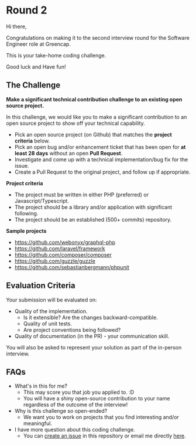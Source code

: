 # Round 2

Hi there,

Congratulations on making it to the second interview round for the Software Engineer role at Greencap. 

This is your take-home coding challenge.

Good luck and Have fun!

## The Challenge

**Make a significant technical contribution challenge to an existing open source project.**

In this challenge, we would like you to make a significant contribution to an open source project to show off your technical capability.

* Pick an open source project (on Github) that matches the **project criteria** below.
* Pick an open bug and/or enhancement ticket that has been open for **at least 28 days** without an open **Pull Request**.
* Investigate and come up with a technical implementation/bug fix for the issue.
* Create a Pull Request to the original project, and follow up if appropriate.

**Project criteria**

* The project must be written in either PHP (preferred) or Javascript/Typescript.
* The project should be a library and/or application with significant following.
* The project should be an established (500+ commits) repository.

**Sample projects**

* https://github.com/webonyx/graphql-php
* https://github.com/laravel/framework
* https://github.com/composer/composer
* https://github.com/guzzle/guzzle
* https://github.com/sebastianbergmann/phpunit


## Evaluation Criteria

Your submission will be evaluated on:

* Quality of the implementation.
	* Is it extensible? Are the changes backward-compatible.
	* Quality of unit tests.
	* Are project conventions being followed?
* Quality of documentation (in the PR) - your communication skill.

You will also be asked to represent your solution as part of the in-person interview.

## FAQs

* What's in this for me?
	* This may score you that job you applied to. :D
	* You will have a shiny open-source contribution to your name regardless of the outcome of the interview!
* Why is this challenge so open-ended?	
	* We want you to work on projects that you find interesting and/or meaningful.
* I have more question about this coding challenge.
	* You can [create an issue](https://github.com/thoaionline/round-2/issues/new) in this repository or email me directly [here](mailto:thoai.nguyen@greencap.com.au).
